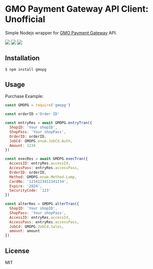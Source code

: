 GMO Payment Gateway API Client: Unofficial
==========================================

Simple Nodejs wrapper for [GMO Payment Gateway][gmopg] API.

<a href="https://travis-ci.org/linyows/gmopg.js" title="travis"><img src="https://img.shields.io/travis/linyows/gmopg.js.svg?style=flat-square"></a>
<a href="https://www.npmjs.com/package/gmopg" title="npm"><img src="http://img.shields.io/npm/v/gmopg.svg?style=flat-square"></a>
<a href="https://github.com/linyows/gmopg.js/blob/master/MIT-LICENSE" title="MIT License"><img src="https://img.shields.io/badge/license-MIT-blue.svg?style=flat-square"></a>

[gmopg]: https://www.gmo-pg.com/

Installation
------------

```sh
$ npm install gmopg
```

Usage
-----

Purchase Example:

```js
const GMOPG = require('gmopg')

const orderID ='Order ID'

const entryRes = await GMOPG.entryTran({
  ShopID: 'Your shopID',
  ShopPass: 'Your shopPass',
  OrderID: orderID,
  JobCd: GMOPG.enum.JobCd.Auth,
  Amount: 1234
})

const execRes = await GMOPG.execTran({
  AccessID: entryRes.accessId,
  AccessPass: entryRes.accessPass,
  OrderID: orderID,
  Method: GMOPG.enum.Method.Lump,
  CardNo: '1234123412341234',
  Expire: '2024',
  SecurityCode: '123'
})

const alterRes = GMOPG.alterTran({
  ShopID: 'Your shopID',
  ShopPass: 'Your shopPass',
  AccessID: entryRes.accessId,
  AccessPass: entryRes.accessPass,
  JobCd: GMOPG.JobCd.Sales,
  amount: amount
})
```

License
-------

MIT
